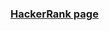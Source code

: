 ### [HackerRank page](https://www.hackerrank.com/interview/preparation-kits/three-month-preparation-kit/)